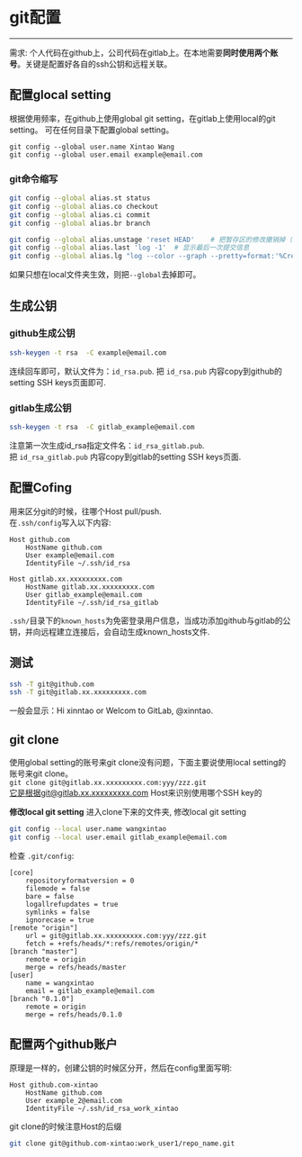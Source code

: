 # git配置
<!-- toc -->
-----

需求: 个人代码在github上，公司代码在gitlab上。在本地需要**同时使用两个账号**。关键是配置好各自的ssh公钥和远程关联。

## 配置glocal setting
根据使用频率，在github上使用global git setting，在gitlab上使用local的git setting。
可在任何目录下配置global setting。
```git
git config --global user.name Xintao Wang
git config --global user.email example@email.com
```

### git命令缩写
```bash
git config --global alias.st status
git config --global alias.co checkout
git config --global alias.ci commit
git config --global alias.br branch

git config --global alias.unstage 'reset HEAD'    # 把暂存区的修改撤销掉（unstage）
git config --global alias.last 'log -1'  # 显示最后一次提交信息
git config --global alias.lg "log --color --graph --pretty=format:'%Cred%h%Creset -%C(yellow)%d%Creset %s %Cgreen(%cr) %C(bold blue)<%an>%Creset' --abbrev-commit"
```
如果只想在local文件夹生效，则把`--global`去掉即可。

## 生成公钥
### github生成公钥
```bash
ssh-keygen -t rsa  -C example@email.com
```
连续回车即可，默认文件为：`id_rsa.pub`. 把 `id_rsa.pub` 内容copy到github的setting SSH keys页面即可.

### gitlab生成公钥
```bash
ssh-keygen -t rsa  -C gitlab_example@email.com
```
注意第一次生成id_rsa指定文件名：`id_rsa_gitlab.pub`. <br>
把 `id_rsa_gitlab.pub` 内容copy到gitlab的setting SSH keys页面.

## 配置Cofing
用来区分git的时候，往哪个Host pull/push. <br>
在`.ssh/config`写入以下内容:
```
Host github.com
	HostName github.com
	User example@email.com
	IdentityFile ~/.ssh/id_rsa

Host gitlab.xx.xxxxxxxxx.com
	HostName gitlab.xx.xxxxxxxxx.com
	User gitlab_example@email.com
	IdentityFile ~/.ssh/id_rsa_gitlab
```

`.ssh/`目录下的`known_hosts`为免密登录用户信息，当成功添加github与gitlab的公钥，并向远程建立连接后，会自动生成known_hosts文件.

## 测试
```bash
ssh -T git@github.com
ssh -T git@gitlab.xx.xxxxxxxxx.com
```
一般会显示：Hi xinntao or Welcom to GitLab, @xinntao.

## git clone
使用global setting的账号来git clone没有问题，下面主要说使用local setting的账号来git clone。<br>
`git clone git@gitlab.xx.xxxxxxxxx.com:yyy/zzz.git`<br>
它是根据git@gitlab.xx.xxxxxxxxx.com Host来识别使用哪个SSH key的

**修改local git setting**
进入clone下来的文件夹, 修改local git setting
```bash
git config --local user.name wangxintao
git config --local user.email gitlab_example@email.com
```

检查 `.git/config`:
```
[core]
	repositoryformatversion = 0
	filemode = false
	bare = false
	logallrefupdates = true
	symlinks = false
	ignorecase = true
[remote "origin"]
	url = git@gitlab.xx.xxxxxxxxx.com:yyy/zzz.git
	fetch = +refs/heads/*:refs/remotes/origin/*
[branch "master"]
	remote = origin
	merge = refs/heads/master
[user]
	name = wangxintao
	email = gitlab_example@email.com
[branch "0.1.0"]
	remote = origin
	merge = refs/heads/0.1.0
```

## 配置两个github账户
原理是一样的，创建公钥的时候区分开，然后在config里面写明:
```
Host github.com-xintao
	HostName github.com
	User example_2@email.com
	IdentityFile ~/.ssh/id_rsa_work_xintao
```
git clone的时候注意Host的后缀
```bash
git clone git@github.com-xintao:work_user1/repo_name.git
```